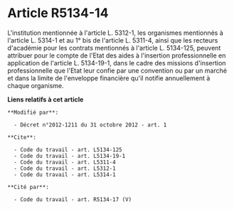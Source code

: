 # Article R5134-14

L'institution mentionnée à l'article L. 5312-1, les organismes mentionnés à l'article L. 5314-1 et au 1° bis de l'article L.
5311-4, ainsi que les recteurs d'académie pour les contrats mentionnés à l'article L. 5134-125, peuvent attribuer pour le
compte de l'Etat des aides à l'insertion professionnelle en application de l'article L. 5134-19-1, dans le cadre des missions
d'insertion professionnelle que l'Etat leur confie par une convention ou par un marché et dans la limite de l'enveloppe
financière qu'il notifie annuellement à chaque organisme.

**Liens relatifs à cet article**

	**Modifié par**:

	  - Décret n°2012-1211 du 31 octobre 2012 - art. 1

	**Cite**:

	  - Code du travail - art. L5134-125
	  - Code du travail - art. L5134-19-1
	  - Code du travail - art. L5311-4
	  - Code du travail - art. L5312-1
	  - Code du travail - art. L5314-1

	**Cité par**:

	  - Code du travail - art. R5134-17 (V)
